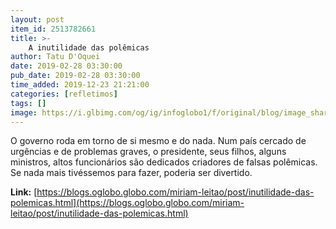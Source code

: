 ```yaml
---
layout: post
item_id: 2513782661
title: >-
    A inutilidade das polêmicas
author: Tatu D'Oquei
date: 2019-02-28 03:30:00
pub_date: 2019-02-28 03:30:00
time_added: 2019-12-23 21:21:00
categories: [refletimos]
tags: []
image: https://i.glbimg.com/og/ig/infoglobo1/f/original/blog/image_share/miriam-leitao.jpg
---
```


O governo roda em torno de si mesmo e do nada. Num país cercado de urgências e de problemas graves, o presidente, seus filhos, alguns ministros, altos funcionários são dedicados criadores de falsas polêmicas. Se nada mais tivéssemos para fazer, poderia ser divertido.

**Link:** [https://blogs.oglobo.globo.com/miriam-leitao/post/inutilidade-das-polemicas.html](https://blogs.oglobo.globo.com/miriam-leitao/post/inutilidade-das-polemicas.html)

